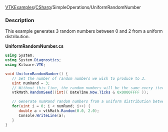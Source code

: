 [VTKExamples](Home)/[CSharp](CSharp)/SimpleOperations/UniformRandomNumber

### Description
This example generates 3 random numbers between 0 and 2 from a uniform distribution. 

**UniformRandomNumber.cs**
```csharp
using System;
using System.Diagnostics;
using Kitware.VTK;

void UniformRandomNumber() {
   // Set the number of random numbers we wish to produce to 3.
   uint numRand = 3;
   // Without this line, the random numbers will be the same every iteration.
   vtkMath.RandomSeed((int)( DateTime.Now.Ticks & 0x0000FFFF ));

   // Generate numRand random numbers from a uniform distribution between 0.0 and 2.0
   for(uint i = 0; i < numRand; i++) {
      double a = vtkMath.Random(0.0, 2.0);
      Console.WriteLine(a);
   }
}
```
